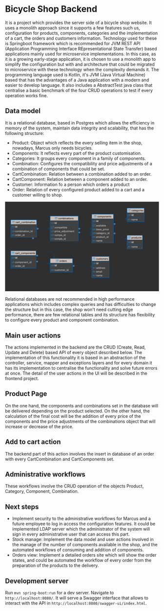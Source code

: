 # Bicycle Shop Backend
It is a project which provides the server side of a bicycle shop website. It uses a monolith approach since it 
supports a few features such us, configuration for products, components, categories and the implementation of a cart,
the orders and customers information. Technology used for these is Springboot framework which is recommended for JVM
REST API (Application Programming Interface REpresentational State Transfer) based applications mainly used for 
microservice implementations. In this case, as it is a growing early-stage application, it is chosen to use a 
monolith app to simplify the configuration but with and architecture that could be migrated to microservice with 
these technology when the complexity demands it. The programming language used is Kotlin, it's JVM (Java Virtual 
Machine) based that has the advantages of a Java application with a modern and easier to develop language. It also 
includes a AbstractTest java class that centralise a basic benchmark of the four CRUD operations to test if every 
operation works fine.
## Data model
It is a relational database, based in Postgres which allows the efficiency in memory of the system, maintain data 
integrity and scalability, that has the 
following 
structure:
- Product: Object which reflects the every selling item in the shop, nowadays, Marcus only needs bicycles.
- Components: It reflects every part of the product customisation.
- Categories: It groups every component in a family of components. 
- Combination: Configures the compatibility and price adjustments of a combination of components that could be set.
- CartCombination: Relation between a combination added to an order.
- CartComponent: Relation between a component added to an order.
- Customer: Information fo a person which orders a product
- Order: Relation of every configured product added to a cart and a customer willing to shop.

![datamodel.png](datamodel.png)

Relational databases are not recommended in high performance applications which includes complex queries and has 
difficulties to change the structure but in this case, the shop won't need cutting edge performance, there are few 
relational tables and its structure has flexibility to configure every product and component combination.

## Main user actions
The actions implemented in the backend are the CRUD (Create, Read, Update and Delete) based API of 
every object 
described below. The implementation of this functionality it is based in an abstraction of the controller, service, 
mapper and exceptions layers and for every domain it has its implementation to centralise the functionality and 
solve future errors at once. 
The 
detail of the 
user actions in the UI
will 
be described in the frontend project.

## Product Page
On the one hand, the components and combinations set in the database will be delivered depending on the product 
selected.
On the other hand, the calculation of the final cost will be the addition of every price of the components and the 
price adjustments of 
the combinations object that will increase or decrease of the price.

## Add to cart action
The backend part of this action involves the insert in database of an order with every CartCombination and 
CartComponents set.

## Administrative workflows
These workflows involve the CRUD operation of the objects Product, Category, Component, Combination.

## Next steps
- Implement security to the administrative workflows for Marcus and a future employee to log in access the 
  configuration 
  features. It could be implemented LDAP server which the administrator of the system will sign in every 
  administrative user that can access this part.
- Stock manage: Implement the data model and user actions involved in the manage of the number of components 
  available in the shop, and the automated workflows of consuming and addition of components.
- Orders view: Implement a detailed orders site which will show the order states, and could be automated the
  workflow of every order from the preparation of the products to the delivery. 

## Development server

Run `mvn spring-boot:run` for a dev server. Navigate to `http://localhost:8080/`. It will serve a Swagger interface 
that allows to interact with the API in `http://localhost:8080/swagger-ui/index.html`. 
